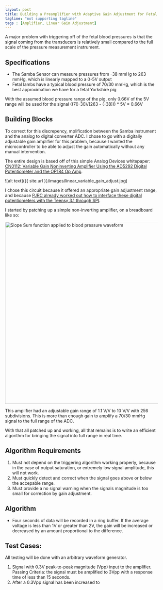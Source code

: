 ```yaml
---
layout: post
title: Building a Preamplifier with Adaptive Gain Adjustment for Fetal Blood Pressure Measurement
tagline: "not supporting tagline"
tags : [Amplifier, Linear Gain Adjustment]
---
```


A major problem with triggering off of the fetal blood pressures is that the signal coming from the transducers is relatively small compared to the full scale of the pressure measurement instrument. 

## Specifications

* The Samba Sensor can measure pressures from -38 mmHg to 263 mmHg, which is linearly mapped to a 0-5V output
* Fetal lambs have a typical blood pressure of 70/30 mmHg, which is the best approximation we have for a fetal Yorkshire pig

With the assumed blood pressure range of the pig, only 0.66V of the 5V range will be used for the signal ((70-30)/(263 - (-38))) * 5V = 0.66V

## Building Blocks

To correct for this discrepency, mplification between the Samba instrument and the analog to digital converter <abbr>ADC</abbr>. I chose to go with a digitally adjustable gain amplifier for this problem, because I wanted the microcontroller to be able to adjust the gain automatically without any manual intervention. 

The entire design is based off of this simple Analog Devices whitepaper: [CN0112: Variable Gain Noninverting Amplifier Using the AD5292 Digital Potentiometer and the OP184 Op Amp](http://www.analog.com/en/circuits-from-the-lab/cn0112/vc.html).

![alt text]({{ site.url }}/images/linear_variable_gain_adjust.jpg)

I chose this circuit because it offered an appropriate gain adjustment range, and because [PJRC already worked out how to interface these digital potentiometers with the Teensy 3.1 through SPI](https://www.pjrc.com/teensy/td_libs_SPI.html).

I started by patching up a simple non-inverting amplifier, on a breadboard like so:

<img src="{{ site.url }}/images/gain_adjust_amplifier.JPG" alt="Slope Sum function applied to blood pressure waveform" style="width: 600px;"/>

This amplifier had an adjustable gain range of 1.1 V/V to 10 V/V with 256 subdivisions. This is more than enough gain to amplify a 70/30 mmHg signal to the full range of the ADC.

With that all patched up and working, all that remains is to write an efficient algorithm for bringing the signal into full range in real time.

## Algorithm Requirements

1. Must not depend on the triggering algorithm working properly, because in the case of output saturation, or extremely low signal amplitude, this will not work.
2. Must quickly detect and correct when the signal goes above or below the accepable range.
3. Must provide a no signal warning when the signals magnitude is too small for correction by gain adjustment.

## Algorithm

* Four seconds of data will be recorded in a ring buffer. If the average voltage is less than 1V or greater than 2V, the gain will be increased or decreased by an amount proportional to the difference.


## Test Cases:

All testing will be done with an arbitrary waveform generator.

1. Signal with 0.3V peak-to-peak magnitude (<abbr>Vpp</abbr>) input to the amplifier. Passing Criteria: the signal must be amplified to 3Vpp with a response time of less than 15 seconds.
2. After a 0.3Vpp signal has been increased to 